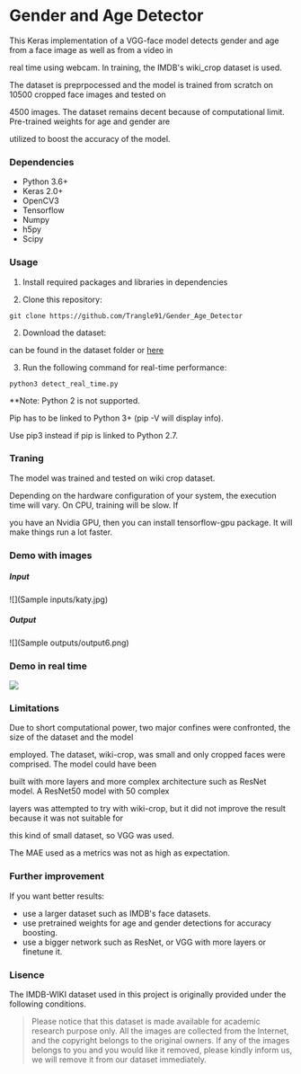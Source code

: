 <h1>Gender and Age Detector</h1>
This Keras implementation of a VGG-face model detects gender and age from a face image as well as from a video in 

real time using webcam. In training, the IMDB's wiki_crop dataset is used.

The dataset is preprpocessed and the model is trained from scratch on 10500 cropped face images and tested on

4500 images. The dataset remains decent because of computational limit. Pre-trained weights for age and gender are 

utilized to boost the accuracy of the model.


<h3>Dependencies</h3>

- Python 3.6+
- Keras 2.0+
- OpenCV3</li>
- Tensorflow
- Numpy
- h5py
- Scipy


<h3>Usage</h3>

1. Install required packages and libraries in dependencies 

1. Clone this repository:

`git clone https://github.com/Trangle91/Gender_Age_Detector`

2. Download the dataset:

can be found in the dataset folder or [here](https://data.vision.ee.ethz.ch/cvl/rrothe/imdb-wiki/)

3. Run the following command for real-time performance:

`python3 detect_real_time.py`


**Note: Python 2 is not supported.

Pip has to be linked to Python 3+ (pip -V will display info).

Use pip3 instead if pip is linked to Python 2.7.


<h3>Traning</h3>

The model was trained and tested on wiki crop dataset.

Depending on the hardware configuration of your system, the execution time will vary. On CPU, training will be slow. If 

you have an Nvidia GPU, then you can install tensorflow-gpu package. It will make things run a lot faster.

<h3>Demo with images</h3>

<h5>Input</h5>

![](Sample inputs/katy.jpg)

<h5>Output</h5>

![](Sample outputs/output6.png)
  
<h3>Demo in real time</h3>

![](demo/demo.gif)

<h3>Limitations</h3>

Due to short computational power, two major confines were confronted, the size of the dataset and the model 

employed. The dataset, wiki-crop, was small and only cropped faces were comprised. The model could have been

built with more layers and more complex architecture such as ResNet model. A ResNet50 model with 50 complex

layers was attempted to try with wiki-crop, but it did not improve the result because it was not suitable for

this kind of small dataset, so VGG was used. 

The MAE used as a metrics was not as high as expectation. 

<h3>Further improvement</h3>

If you want better results:

- use a larger dataset such as IMDB's face datasets.
- use pretrained weights for age and gender detections for accuracy boosting.
- use a bigger network such as ResNet, or VGG with more layers or finetune it.

<h3>Lisence</h3>

The IMDB-WIKI dataset used in this project is originally provided under the following conditions.

>Please notice that this dataset is made available for academic research purpose only. All the images are collected from the Internet, and the copyright belongs to the original owners. If any of the images belongs to you and you would like it removed, please kindly inform us, we will remove it from our dataset immediately.

